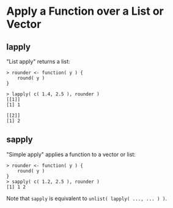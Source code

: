 # Apply a Function over a List or Vector

## lapply
"List apply" returns a list:

```
> rounder <- function( y ) {
	round( y )
}

> lapply( c( 1.4, 2.5 ), rounder )
[[1]]
[1] 1

[[2]]
[1] 2
```

## sapply
"Simple apply" applies a function to a vector or list:

```
> rounder <- function( y ) {
	round( y )
}
> sapply( c( 1.2, 2.5 ), rounder )
[1] 1 2
```

Note that `sapply` is equivalent to `unlist( lapply( ..., ... ) )`.